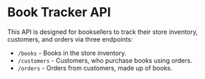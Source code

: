 # Book Tracker API
This API is designed for booksellers to track their store inventory, customers, and orders via three endpoints:

* `/books` - Books in the store inventory.
* `/customers` - Customers, who purchase books using orders.
* `/orders` - Orders from customers, made up of books.
